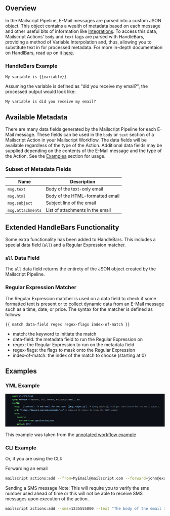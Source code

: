 
## Overview

In the Mailscript Pipeline, E-Mail messages are parsed into a custom JSON object. This object contains a wealth of metadata based on each message and other useful bits of information like [Integrations](/cli/integrations). To access this data, Mailscript Actions' `body` and `text` tags are parsed with HandleBars, providing a method of Variable Interpolation and, thus, allowing you to substitute text in for processed metadata. For more in-depth documentaion on HandlBars, read up on it [here](https://handlebarsjs.com/guide/).

### HandleBars Example

```
My variable is {{variable}}
```

Assuming the variable is defined as "did you receive my email?", the processed output would look like: 
```
My variable is did you receive my email?
```

## Available Metadata

There are many data fields generated by the Mailscript Pipeline for each E-Mail message. These fields can be used in the `body` or `text` section of a Mailscript Action in your Mailscript Workflow. The data fields will be available regardless of the type of the Action. Additional data fields may be supplied depending on the contents of the E-Mail message and the type of the Action. See the [Examplea](#examples) section for usage.

### Subset of Metadata Fields

| Name      | Description |
| ----------- | ----------- |
| `msg.text`      | Body of the text-only email |
| `msg.html`      | Body of the HTML-formatted email |
| `msg.subject`   | Subject line of the email |
| `msg.attachments`   | List of attachments in the email |

## Extended HandleBars Functionality

Some extra functionality has been added to HandleBars. This includes a special data field (`all`) and a Regular Expression matcher.

### `all` Data Field

The `all` data field returns the entirety of the JSON object created by the Mailscript Pipeline. 

### Regular Expression Matcher

The Regular Expression matcher is used on a data field to check if some formatted text is present or to collect dynamic data from an E-Mail message such as a time, date, or price. The syntax for the matcher is defined as follows:

```
{{ match data-field regex regex-flags index-of-match }}
```

- match: the keyword to initiate the match
- data-field: the metadata field to run the Regular Expression on
- regex: the Regular Expression to run on the metadata field
- regex-flags: the flags to mask onto the Regular Expression
- index-of-match: the index of the match to choose (starting at 0)

## Examples

### YML Example

<img src="/images/var_example_yml.png"/>

This example was taken from the [annotated workflow example](https://github.com/mailscript/cli/blob/main/docs/docs/cli/annotated-workflow.yml)

### CLI Example
Or, if you are using the CLI:

Forwarding an email
```sh
mailscript actions:add --from=MyEmail@mailscript.com --forward=john@example.com --subject="{{msg.subject}}" --text="The body of the email is {{msg.text}}"
```

Sending a SMS message
Note: This will require you to verify the sms number used ahead of time or this will not be able to receive SMS messages upon execution of the action.
```sh
mailscript actions:add --sms=1235555000 --text "The body of the email is {{msg.text}}"
```
